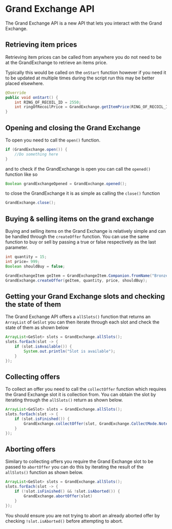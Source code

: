 # Grand Exchange API

The Grand Exchange API is a new API that lets you interact with the Grand Exchange.


## Retrieving item prices
Retrieving item prices can be called from anywhere you do not need to be at the GrandExchange to retrieve an items price.

Typically this would be called on the `onStart` function however if you need it to be updated at multiple times during the script run this may be better placed elsewhere.

```java
@Override
public void onStart() {
    int RING_OF_RECOIL_ID = 2550;
    int ringOfRecoilPrice = GrandExchange.getItemPrice(RING_OF_RECOIL_ID);
}
```

## Opening and closing the Grand Exchange
To open you need to call the `open()` function.

```java
if (GrandExchange.open()) {
    //Do something here
}
```

and to check if the GrandExchange is open you can call the `opened()` function like so

```java
Boolean grandExchangeOpened = GrandExchange.opened();
```

to close the GrandExchange it is as simple as calling the `close()` function

```java
GrandExchange.close();
```

## Buying & selling items on the grand exchange
Buying and selling items on the Grand Exchange is relatively simple and can be handled through the `createOffer` function. You can use the same function to buy or sell by passing a true or false respectively as the last parameter.


```java
int quantity = 15;
int price= 999;
Boolean shouldBuy = false;

GrandExchangeItem geItem = GrandExchangeItem.Companion.fromName("Bronze arrow");
GrandExchange.createOffer(geItem, quantity, price, shouldBuy);
```

## Getting your Grand Exchange slots and checking the state of them
The Grand Exchange API offers a `allSlots()` function that returns an `ArrayList` of `GeSlot` you can then iterate through each slot and check the state of them as shown below

```java
ArrayList<GeSlot> slots = GrandExchange.allSlots();
slots.forEach(slot -> {
    if (slot.isAvailable()) {
        System.out.println("Slot is available");
    }
});
```

## Collecting offers
To collect an offer you need to call the `collectOffer` function which requires the Grand Exchange slot it is collection from. You can obtain the slot by iterating through the `allSlots()` return as shown below.

```java
ArrayList<GeSlot> slots = GrandExchange.allSlots();
slots.forEach(slot -> {
    if (slot.isFinished()) {
        GrandExchange.collectOffer(slot, GrandExchange.CollectMode.Noted)
    }
});
```

## Aborting offers
Similary to collecting offers you require the Grand Exchange slot to be passed to `abortOffer` you can do this by iterating the result of the `allSlots()` function as shown below. 

```java
ArrayList<GeSlot> slots = GrandExchange.allSlots();
slots.forEach(slot -> {
    if (!slot.isFinished() && !slot.isAborted()) {
        GrandExchange.abortOffer(slot)
    }
});
```

You should ensure you are not trying to abort an already aborted offer by checking `!slot.isAborted()` before attempting to abort.


